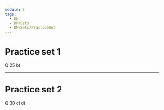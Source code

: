 ```yaml
---
module: 5
tags:
  - DM
  - DM/Sets
  - DM/Sets/PracticeSet
---
```

# Practice set 1

Q 25 b)


----


# Practice set 2

Q 30 c) d)